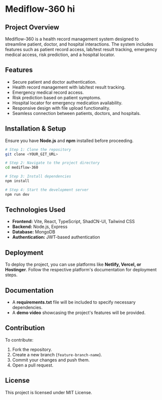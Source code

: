 # Mediflow-360 hi

## Project Overview
Mediflow-360 is a health record management system designed to streamline patient, doctor, and hospital interactions. The system includes features such as patient record access, lab/test result tracking, emergency medical access, risk prediction, and a hospital locator.

## Features
- Secure patient and doctor authentication.
- Health record management with lab/test result tracking.
- Emergency medical record access.
- Risk prediction based on patient symptoms.
- Hospital locator for emergency medication availability.
- Responsive design with file upload functionality.
- Seamless connection between patients, doctors, and hospitals.

## Installation & Setup
Ensure you have **Node.js** and **npm** installed before proceeding.

```sh
# Step 1: Clone the repository
git clone <YOUR_GIT_URL>

# Step 2: Navigate to the project directory
cd mediflow-360

# Step 3: Install dependencies
npm install

# Step 4: Start the development server
npm run dev
```

## Technologies Used
- **Frontend:** Vite, React, TypeScript, ShadCN-UI, Tailwind CSS
- **Backend:** Node.js, Express
- **Database:** MongoDB
- **Authentication:** JWT-based authentication

## Deployment
To deploy the project, you can use platforms like **Netlify, Vercel, or Hostinger**.
Follow the respective platform's documentation for deployment steps.

## Documentation
- A **requirements.txt** file will be included to specify necessary dependencies.
- A **demo video** showcasing the project's features will be provided.

## Contribution
To contribute:
1. Fork the repository.
2. Create a new branch (`feature-branch-name`).
3. Commit your changes and push them.
4. Open a pull request.

## License
This project is licensed under MIT License.


